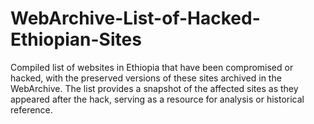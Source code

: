 # WebArchive-List-of-Hacked-Ethiopian-Sites
Compiled list of websites in Ethiopia that have been compromised or hacked, with the preserved versions of these sites archived in the WebArchive. The list provides a snapshot of the affected sites as they appeared after the hack, serving as a resource for analysis or historical reference.
